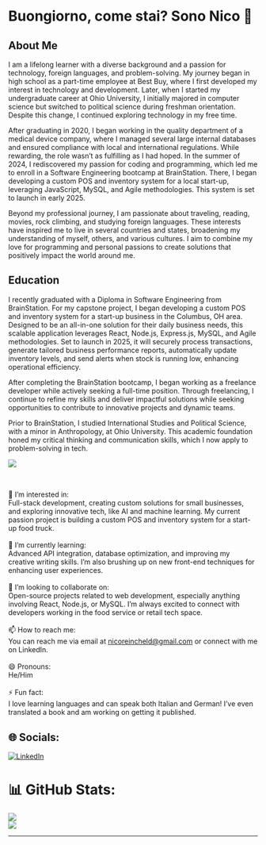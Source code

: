 # Buongiorno, come stai? Sono Nico 👋

## About Me

I am a lifelong learner with a diverse background and a passion for technology, foreign languages, and problem-solving. My journey began in high school as a part-time employee at Best Buy, where I first developed my interest in technology and development. Later, when I started my undergraduate career at Ohio University, I initially majored in computer science but switched to political science during freshman orientation. Despite this change, I continued exploring technology in my free time.

After graduating in 2020, I began working in the quality department of a medical device company, where I managed several large internal databases and ensured compliance with local and international regulations. While rewarding, the role wasn’t as fulfilling as I had hoped. In the summer of 2024, I rediscovered my passion for coding and programming, which led me to enroll in a Software Engineering bootcamp at BrainStation. There, I began developing a custom POS and inventory system for a local start-up, leveraging JavaScript, MySQL, and Agile methodologies. This system is set to launch in early 2025.

Beyond my professional journey, I am passionate about traveling, reading, movies, rock climbing, and studying foreign languages. These interests have inspired me to live in several countries and states, broadening my understanding of myself, others, and various cultures. I aim to combine my love for programming and personal passions to create solutions that positively impact the world around me.

## Education

I recently graduated with a Diploma in Software Engineering from BrainStation. For my capstone project, I began developing a custom POS and inventory system for a start-up business in the Columbus, OH area. Designed to be an all-in-one solution for their daily business needs, this scalable application leverages React, Node.js, Express.js, MySQL, and Agile methodologies. Set to launch in 2025, it will securely process transactions, generate tailored business performance reports, automatically update inventory levels, and send alerts when stock is running low, enhancing operational efficiency.

After completing the BrainStation bootcamp, I began working as a freelance developer while actively seeking a full-time position. Through freelancing, I continue to refine my skills and deliver impactful solutions while seeking opportunities to contribute to innovative projects and dynamic teams.

Prior to BrainStation, I studied International Studies and Political Science, with a minor in Anthropology, at Ohio University. This academic foundation honed my critical thinking and communication skills, which I now apply to problem-solving in tech.

[![](https://visitcount.itsvg.in/api?id=Nrhine&icon=2&color=0)](https://visitcount.itsvg.in)

##

<br>👀 I’m interested in:<br>Full-stack development, creating custom solutions for small businesses, and exploring innovative tech, like AI and machine learning. My current passion project is building a custom POS and inventory system for a start-up food truck.<br>
<br>🌱 I’m currently learning:<br>Advanced API integration, database optimization, and improving my creative writing skills. I’m also brushing up on new front-end techniques for enhancing user experiences.<br>
<br>💞️ I’m looking to collaborate on:<br>Open-source projects related to web development, especially anything involving React, Node.js, or MySQL. I’m always excited to connect with developers working in the food service or retail tech space.<br>
<br>📫 How to reach me:<br>You can reach me via email at nicoreincheld@gmail.com or connect with me on LinkedIn.<br>
<br>😄 Pronouns:<br>He/Him<br>
<br>⚡ Fun fact:<br>I love learning languages and can speak both Italian and German! I’ve even translated a book and am working on getting it published.

## 🌐 Socials:

[![LinkedIn](https://img.shields.io/badge/LinkedIn-%230077B5.svg?logo=linkedin&logoColor=white)](https://linkedin.com/in/nico-reincheld/)

# 📊 GitHub Stats:

![](https://github-readme-streak-stats.herokuapp.com/?user=Nrhine&theme=nord&hide_border=true)<br/>
![](https://github-readme-stats.vercel.app/api/top-langs/?username=Nrhine&theme=nord&hide_border=true&include_all_commits=true&count_private=true&layout=compact)

---

<!-- Proudly created with GPRM ( https://gprm.itsvg.in ) -->
<!---
Nrhine/Nrhine is a ✨ special ✨ repository because its `README.md` (this file) appears on your GitHub profile.
You can click the Preview link to take a look at your changes.
--->
